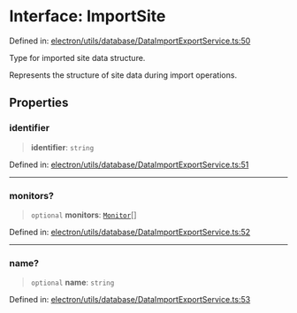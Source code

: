 # Interface: ImportSite

Defined in: [electron/utils/database/DataImportExportService.ts:50](https://github.com/Nick2bad4u/Uptime-Watcher/blob/main/electron/utils/database/DataImportExportService.ts#L50)

Type for imported site data structure.

Represents the structure of site data during import operations.

## Properties

### identifier

> **identifier**: `string`

Defined in: [electron/utils/database/DataImportExportService.ts:51](https://github.com/Nick2bad4u/Uptime-Watcher/blob/main/electron/utils/database/DataImportExportService.ts#L51)

***

### monitors?

> `optional` **monitors**: [`Monitor`](../../../../../shared/types/interfaces/Monitor.md)[]

Defined in: [electron/utils/database/DataImportExportService.ts:52](https://github.com/Nick2bad4u/Uptime-Watcher/blob/main/electron/utils/database/DataImportExportService.ts#L52)

***

### name?

> `optional` **name**: `string`

Defined in: [electron/utils/database/DataImportExportService.ts:53](https://github.com/Nick2bad4u/Uptime-Watcher/blob/main/electron/utils/database/DataImportExportService.ts#L53)
